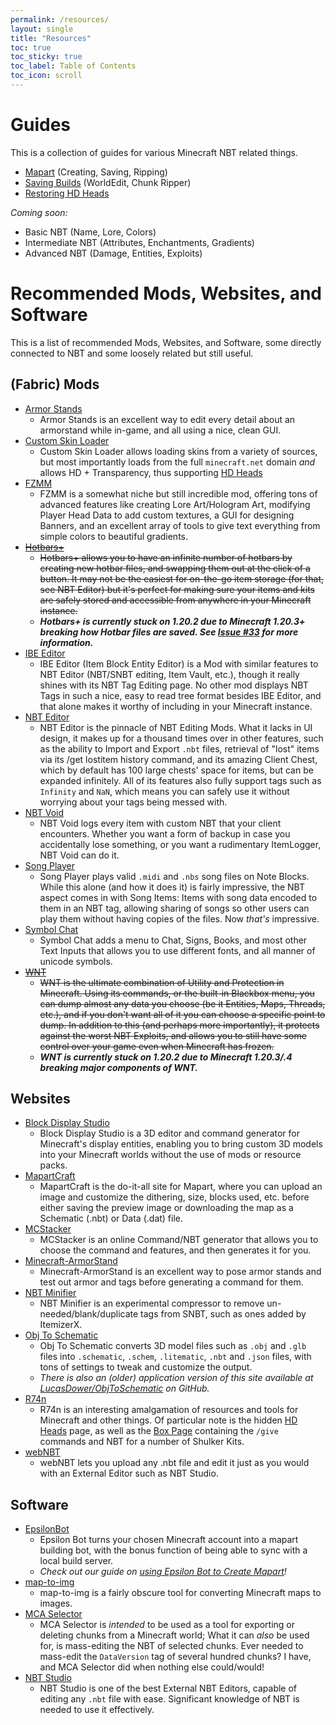 ```yaml
---
permalink: /resources/
layout: single
title: "Resources"
toc: true
toc_sticky: true
toc_label: Table of Contents
toc_icon: scroll
---
```


# Guides
This is a collection of guides for various Minecraft NBT related things.
- [Mapart](/guides/mapart/) (Creating, Saving, Ripping)
- [Saving Builds](/guides/saving-builds/) (WorldEdit, Chunk Ripper)
- [Restoring HD Heads](/guides/restoring-hd-heads/)

*Coming soon:*
- Basic NBT (Name, Lore, Colors)
- Intermediate NBT (Attributes, Enchantments, Gradients)
- Advanced NBT (Damage, Entities, Exploits)

# Recommended Mods, Websites, and Software
This is a list of recommended Mods, Websites, and Software, some directly connected to NBT and some loosely related but still useful.

## (Fabric) Mods
- [Armor Stands](https://modrinth.com/mod/armor-stands/)
  - Armor Stands is an excellent way to edit every detail about an armorstand while in-game, and all using a nice, clean GUI.
- [Custom Skin Loader](https://modrinth.com/mod/customskinloader)
  - Custom Skin Loader allows loading skins from a variety of sources, but most importantly loads from the full `minecraft.net` domain *and* allows HD + Transparency, thus supporting [HD Heads](/guides/restoring-hd-heads/)
- [FZMM](https://modrinth.com/mod/FZMM)
  - FZMM is a somewhat niche but still incredible mod, offering tons of advanced features like creating Lore Art/Hologram Art, modifying Player Head Data to add custom textures, a GUI for designing Banners, and an excellent array of tools to give text everything from simple colors to beautiful gradients.
- ~~[Hotbars+](https://modrinth.com/mod/Hotbars+)~~
  - ~~Hotbars+ allows you to have an infinite number of hotbars by creating new hotbar files, and swapping them out at the click of a button. It may not be the easiest for on-the-go item storage (for that, see NBT Editor) but it's perfect for making sure your items and kits are safely stored and accessible from anywhere in your Minecraft instance.~~
  - ***Hotbars+ is currently stuck on 1.20.2 due to Minecraft 1.20.3+ breaking how Hotbar files are saved. See [Issue #33](https://github.com/VideoGameSmash12/HotbarsPlus/issues/33#issuecomment-1844678093) for more information.***
- [IBE Editor](https://modrinth.com/mod/ibe-editor)
  - IBE Editor (Item Block Entity Editor) is a Mod with similar features to NBT Editor (NBT/SNBT editing, Item Vault, etc.), though it really shines with its NBT Tag Editing page. No other mod displays NBT Tags in such a nice, easy to read tree format besides IBE Editor, and that alone makes it worthy of including in your Minecraft instance.
- [NBT Editor](https://modrinth.com/mod/nbt-editor)
  - NBT Editor is the pinnacle of NBT Editing Mods. What it lacks in UI design, it makes up for a thousand times over in other features, such as the ability to Import and Export `.nbt` files, retrieval of "lost" items via its /get lostitem history command, and its amazing Client Chest, which by default has 100 large chests' space for items, but can be expanded infinitely. All of its features also fully support tags such as `Infinity` and `NaN`, which means you can safely use it without worrying about your tags being messed with.
- [NBT Void](https://modrinth.com/mod/nbt-void)
  - NBT Void logs every item with custom NBT that your client encounters. Whether you want a form of backup in case you accidentally lose something, or you want a rudimentary ItemLogger, NBT Void can do it.
- [Song Player](https://modrinth.com/mod/songplayer)
  - Song Player plays valid `.midi` and `.nbs` song files on Note Blocks. While this alone (and how it does it) is fairly impressive, the NBT aspect comes in with Song Items: Items with song data encoded to them in an NBT tag, allowing sharing of songs so other users can play them without having copies of the files. Now *that's* impressive.
- [Symbol Chat](https://modrinth.com/mod/symbol-chat)
  - Symbol Chat adds a menu to Chat, Signs, Books, and most other Text Inputs that allows you to use different fonts, and all manner of unicode symbols.
- ~~[WNT](https://modrinth.com/mod/wnt)~~
  - ~~WNT is the ultimate combination of Utility and Protection in Minecraft. Using its commands, or the built-in Blackbox menu, you can dump almost any data you choose (be it Entities, Maps, Threads, etc.), and if you don't want all of it you can choose a specific point to dump. In addition to this (and perhaps more importantly), it protects against the worst NBT Exploits, and allows you to still have some control over your game even when Minecraft has frozen.~~
  - ***WNT is currently stuck on 1.20.2 due to Minecraft 1.20.3/.4 breaking major components of WNT.***

## Websites
- [Block Display Studio](https://eszesbalint.github.io/bdstudio/editor)
  - Block Display Studio is a 3D editor and command generator for Minecraft's display entities, enabling you to bring custom 3D models into your Minecraft worlds without the use of mods or resource packs.
- [MapartCraft](https://rebane2001.com/mapartcraft/)
  - MapartCraft is the do-it-all site for Mapart, where you can upload an image and customize the dithering, size, blocks used, etc. before either saving the preview image or downloading the map as a Schematic (.nbt) or Data (.dat) file.
- [MCStacker](https://mcstacker.net/)
  - MCStacker is an online Command/NBT generator that allows you to choose the command and features, and then generates it for you.
- [Minecraft-ArmorStand](https://haselkern.com/Minecraft-ArmorStand/)
  - Minecraft-ArmorStand is an excellent way to pose armor stands and test out armor and tags before generating a command for them.
- [NBT Minifier](https://autocompressor.net/tools/nbt-minifier)
  - NBT Minifier is an experimental compressor to remove un-needed/blank/duplicate tags from SNBT, such as ones added by ItemizerX.
- [Obj To Schematic](https://objtoschematic.com/)
  - Obj To Schematic converts 3D model files such as `.obj` and `.glb` files into `.schematic`, `.schem`, `.litematic`, `.nbt` and `.json` files, with tons of settings to tweak and customize the output.
  - *There is also an (older) application version of this site available at [LucasDower/ObjToSchematic](https://github.com/LucasDower/ObjToSchematic) on GitHub.*
- [R74n](https://r74n.com/)
  - R74n is an interesting amalgamation of resources and tools for Minecraft and other things. Of particular note is the hidden [HD Heads](https://r74n.com/mc/heads) page, as well as the [Box Page](https://r74n.com/box) containing the `/give` commands and NBT for a number of Shulker Kits.
- [webNBT](https://irath96.github.io/webNBT/)
  - webNBT lets you upload any .nbt file and edit it just as you would with an External Editor such as NBT Studio.

## Software
- [EpsilonBot](https://github.com/hhhzzzsss/EpsilonBot/)
  - Epsilon Bot turns your chosen Minecraft account into a mapart building bot, with the bonus function of being able to sync with a local build server.
  - *Check out our guide on [using Epsilon Bot to Create Mapart](/guides/mapart.md#epsilon-bot)!*
- [map-to-img](https://github.com/mircokroon/minecraft-maps-to-images/)
  - map-to-img is a fairly obscure tool for converting Minecraft maps to images.
- [MCA Selector](https://github.com/Querz/mcaselector)
  - MCA Selector is *intended* to be used as a tool for exporting or deleting chunks from a Minecraft world; What it can *also* be used for, is mass-editing the NBT of selected chunks. Ever needed to mass-edit the `DataVersion` tag of several hundred chunks? I have, and MCA Selector did when nothing else could/would!
- [NBT Studio](https://github.com/tryashtar/nbt-studio/)
  - NBT Studio is one of the best External NBT Editors, capable of editing any `.nbt` file with ease. Significant knowledge of NBT is needed to use it effectively.


